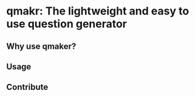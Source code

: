# qmakr: The lightweight and easy to use question generator

## Why use qmaker?

## Usage

## Contribute
